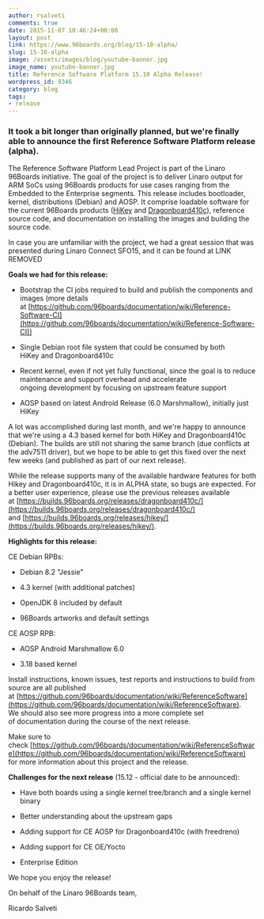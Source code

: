 ```yaml
---
author: rsalveti
comments: true
date: 2015-11-07 10:46:24+00:00
layout: post
link: https://www.96boards.org/blog/15-10-alpha/
slug: 15-10-alpha
image: /assets/images/blog/youtube-banner.jpg
image_name: youtube-banner.jpg
title: Reference Software Platform 15.10 Alpha Release!
wordpress_id: 9346
category: blog
tags:
- release
---
```


### It took a bit longer than originally planned, but we're finally able to announce the first Reference Software Platform release (alpha).


The Reference Software Platform Lead Project is part of the Linaro 96Boards initiative. The goal of the project is to deliver Linaro output for ARM SoCs using 96Boards products for use cases ranging from the Embedded to the Enterprise segments. This release includes bootloader, kernel, distributions (Debian) and AOSP. It comprise loadable software for the current 96Boards products ([HiKey](/product/hikey/) and [Dragonboard410c](/product/dragonboard410c/)), reference source code, and documentation on installing the images and building the source code.

In case you are unfamiliar with the project, we had a great session that was presented during Linaro Connect SFO15, and it can be found at
LINK REMOVED

**Goals we had for this release:**




  * Bootstrap the CI jobs required to build and publish the components and images (more details at [https://github.com/96boards/documentation/wiki/Reference-Software-CI](https://github.com/96boards/documentation/wiki/Reference-Software-CI))


  * Single Debian root file system that could be consumed by both HiKey and Dragonboard410c


  * Recent kernel, even if not yet fully functional, since the goal is to reduce maintenance and support overhead and accelerate ongoing development by focusing on upstream feature support


  * AOSP based on latest Android Release (6.0 Marshmallow), initially just HiKey


A lot was accomplished during last month, and we're happy to announce that we're using a 4.3 based kernel for both HiKey and Dragonboard410c (Debian). The builds are still not sharing the same branch (due conflicts at the adv7511 driver), but we hope to be able to get this fixed over the next few weeks (and published as part of our next release).

While the release supports many of the available hardware features for both Hikey and Dragonboard410c, it is in ALPHA state, so bugs are expected. For a better user experience, please use the previous releases available at [https://builds.96boards.org/releases/dragonboard410c/](https://builds.96boards.org/releases/dragonboard410c/) and [https://builds.96boards.org/releases/hikey/](https://builds.96boards.org/releases/hikey/).

**Highlights for this release:**

CE Debian RPBs:




  * Debian 8.2 "Jessie"


  * 4.3 kernel (with additional patches)


  * OpenJDK 8 included by default


  * 96Boards artworks and default settings


CE AOSP RPB:


  * AOSP Android Marshmallow 6.0


  * 3.18 based kernel


Install instructions, known issues, test reports and instructions to build from source are all published at [https://github.com/96boards/documentation/wiki/ReferenceSoftware](https://github.com/96boards/documentation/wiki/ReferenceSoftware). We should also see more progress into a more complete set of documentation during the course of the next release.

Make sure to check [https://github.com/96boards/documentation/wiki/ReferenceSoftware](https://github.com/96boards/documentation/wiki/ReferenceSoftware) for more information about this project and the release.

**Challenges for the next release** (15.12 - official date to be announced):




  * Have both boards using a single kernel tree/branch and a single kernel binary


  * Better understanding about the upstream gaps


  * Adding support for CE AOSP for Dragonboard410c (with freedreno)


  * Adding support for CE OE/Yocto


  * Enterprise Edition


We hope you enjoy the release!

On behalf of the Linaro 96Boards team,

Ricardo Salveti
